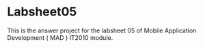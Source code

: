 # Labsheet05
This is the answer project for the labsheet 05 of Mobile Application Development ( MAD ) IT2010 module.
